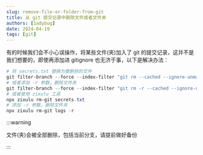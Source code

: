```yaml
---
slug: remove-file-or-folder-from-git
title: 从 git 提交记录中删除文件或者文件夹
authors: [1adybug]
date: 2024-04-19
tags: [git]
---
```


有的时候我们会不小心误操作，将某些文件(夹)加入了 git 的提交记录，这并不是我们想要的，即使再添加进 gitignore 也无济于事，以下是解决办法：

```powershell
# 将 secrets.txt 替换为要删除的文件
git filter-branch --force --index-filter "git rm --cached --ignore-unmatch secrets.txt" --prune-empty --tag-name-filter cat -- --all
# 或者添加 -r 参数，删除文件夹
git filter-branch --force --index-filter "git rm -r --cached --ignore-unmatch logs" --prune-empty --tag-name-filter cat -- --all
# 或者使用 zixulu 工具
npx zixulu rm-git secrets.txt
# 添加 -r 参数，删除文件夹
npx zixulu rm-git logs -r
```

:::warning

文件(夹)会被全部删除，包括当前分支，请提前做好备份

:::

